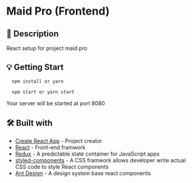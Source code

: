 # Maid Pro (Frontend)

## 📖 Description

React setup for project maid pro

## 💡 Getting Start

```
  npm install or yarn

  npm start or yarn start
```
Your server will be started at port 8080

## 🛠 Built with

- [Create React App](https://facebook.github.io/create-react-app/docs/getting-started) - Project creator
- [React](https://reactjs.org/) - Front-end framwork
- [Redux](https://redux.js.org/) - A predictable state container for JavaScript apps
- [styled-components](https://www.styled-components.com/) - A CSS framwork allows developer write actual CSS code to style React components
- [Ant Design](https://ant.design/) - A design system base react components
